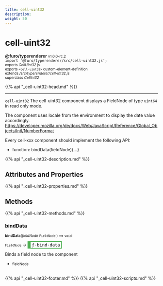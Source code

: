 ```yaml
---
title: cell-uint32
description: 
weight: 50
---
```


# cell-uint32
**@furo/typerenderer** <small>v1.0.0-rc.2</small>
<br>`import '@furo/typerenderer/src/cell-uint32.js';`<small>
<br>exports *CellUint32* js
<br>exports `<cell-uint32>` custom-element-definition
<br>extends */src/typerenderer/cell-int32.js*
<br>superclass *CellInt32*</small>

{{% api "_cell-uint32-head.md" %}}

****

`cell-uint32`
The cell-uint32 component displays a FieldNode of type `uint64` in read only mode.

The component uses locale from the environment to display the date value accordingly.
https://developer.mozilla.org/de/docs/Web/JavaScript/Reference/Global_Objects/Intl/NumberFormat

Every cell-xxx component should implement the following API:
- function: bindData(fieldNode){...}

{{% api "_cell-uint32-description.md" %}}


## Attributes and Properties
{{% api "_cell-uint32-properties.md" %}}






## Methods
{{% api "_cell-uint32-methods.md" %}}


### **bindData**
<small>**bindData**(*fieldNode* `FieldNode` ) ⟹ `void`</small>

<small>`FieldNode` </small> →
<span  style="border-width:2px 2px 2px 10px; border-style: solid;border-color:  rgb(76, 175, 80);font-family:monospace; padding:2px 4px;">ƒ-bind-data</span>

Binds a field node to the component

- <small>fieldNode </small>
<br><br>






{{% api "_cell-uint32-footer.md" %}}
{{% api "_cell-uint32-scripts.md" %}}
